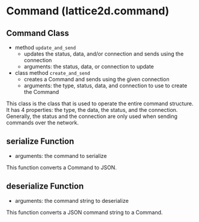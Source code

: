 # Command (lattice2d.command)
## Command Class
- method `update_and_send`
	- updates the status, data, and/or connection and sends using the connection
	- arguments: the status, data, or connection to update
- class method `create_and_send`
	- creates a Command and sends using the given connection
	- arguments: the type, status, data, and connection to use to create the Command

This class is the class that is used to operate the entire command structure.  It has 4 properties: the type, the data, the status, and the connection.  Generally, the status and the connection are only used when sending commands over the network.

## serialize Function
- arguments: the command to serialize

This function converts a Command to JSON.

## deserialize Function
- arguments: the command string to deserialize

This function converts a JSON command string to a Command.
